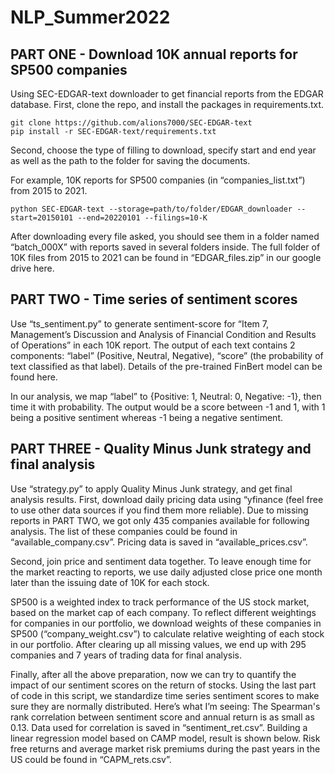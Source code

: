 # NLP_Summer2022

## PART ONE - Download 10K annual reports for SP500 companies
Using SEC-EDGAR-text downloader to get financial reports from the EDGAR database. 
First, clone the repo, and install the packages in requirements.txt.

```
git clone https://github.com/alions7000/SEC-EDGAR-text
pip install -r SEC-EDGAR-text/requirements.txt
```

Second, choose the type of filling to download, specify start and end year as well as the path to the folder for saving the documents.

For example, 10K reports for SP500 companies (in “companies_list.txt”) from 2015 to 2021.
```
python SEC-EDGAR-text --storage=path/to/folder/EDGAR_downloader --start=20150101 --end=20220101 --filings=10-K
```

After downloading every file asked, you should see them in a folder named “batch_000X” with reports saved in several folders inside. The full folder of 10K files from 2015 to 2021 can be found in “EDGAR_files.zip” in our google drive here.

## PART TWO - Time series of sentiment scores
Use “ts_sentiment.py” to generate sentiment-score for  “Item 7, Management’s Discussion and Analysis of Financial Condition and Results of Operations” in each 10K report. 
The output of each text contains 2 components: “label” (Positive, Neutral, Negative), “score” (the probability of text classified as that label). Details of the pre-trained FinBert model can be found here.

In our analysis, we map “label” to {Positive: 1, Neutral: 0, Negative: -1}, then time it with probability. The output would be a score between -1 and 1, with 1 being a positive sentiment whereas -1 being a negative sentiment.

## PART THREE - Quality Minus Junk strategy and final analysis
Use “strategy.py” to apply Quality Minus Junk strategy, and get final analysis results.
First, download daily pricing data using “yfinance (feel free to use other data sources if you find them more reliable). Due to missing reports in PART TWO, we got only 435 companies available for following analysis. The list of these companies could be found in “available_company.csv”. Pricing data is saved in “available_prices.csv”.

Second, join price and sentiment data together. To leave enough time for the market reacting to reports, we use daily adjusted close price one month later than the issuing date of 10K for each stock. 

SP500 is a weighted index to track performance of the US stock market, based on the market cap of each company. To reflect different weightings for companies in our portfolio, we download weights of these companies in SP500 (“company_weight.csv”) to calculate relative weighting of each stock in our portfolio. After clearing up all missing values, we end up with 295 companies and 7 years of trading data for final analysis.

Finally, after all the above preparation, now we can try to quantify the impact of our sentiment scores on the return of stocks. Using the last part of code in this script, we standardize time series sentiment scores to make sure they are normally distributed. Here’s what I’m seeing: 
The Spearman's rank correlation between sentiment score and annual return is as small as 0.13. Data used for correlation is saved in “sentiment_ret.csv”.
Building a linear regression model based on CAMP model, result is shown below. Risk free returns and average market risk premiums during the past years in the US could be found in “CAPM_rets.csv”.

